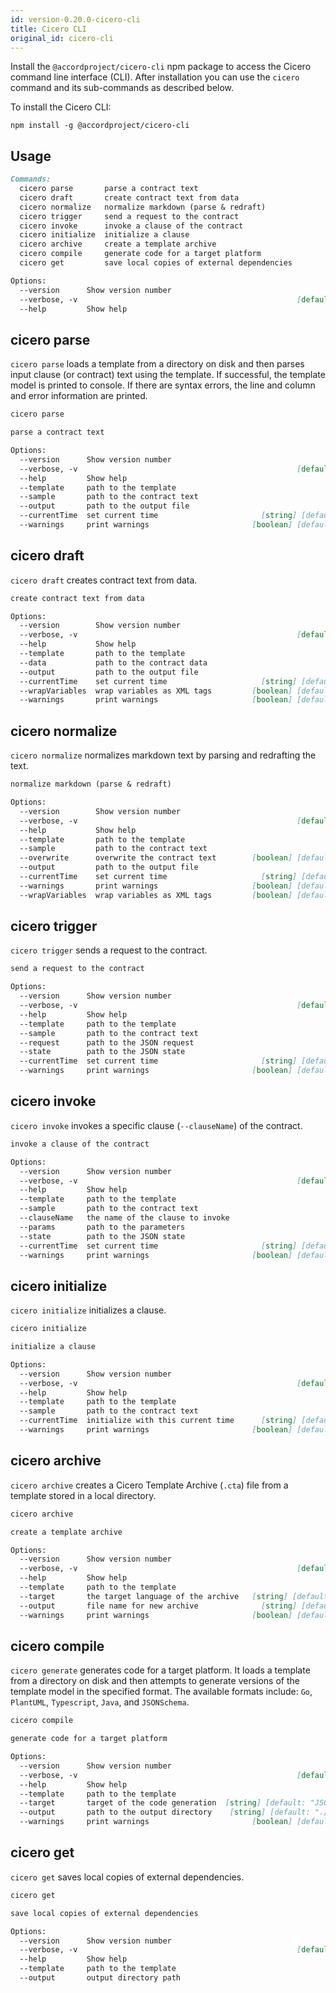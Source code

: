```yaml
---
id: version-0.20.0-cicero-cli
title: Cicero CLI
original_id: cicero-cli
---
```


Install the `@accordproject/cicero-cli` npm package to access the Cicero command line interface (CLI). After installation you can use the `cicero` command and its sub-commands as described below.

To install the Cicero CLI:
```
npm install -g @accordproject/cicero-cli
```

## Usage

```md
Commands:
  cicero parse       parse a contract text
  cicero draft       create contract text from data
  cicero normalize   normalize markdown (parse & redraft)
  cicero trigger     send a request to the contract
  cicero invoke      invoke a clause of the contract
  cicero initialize  initialize a clause
  cicero archive     create a template archive
  cicero compile     generate code for a target platform
  cicero get         save local copies of external dependencies

Options:
  --version      Show version number                                   [boolean]
  --verbose, -v                                                 [default: false]
  --help         Show help                                             [boolean]

```

## cicero parse

`cicero parse` loads a template from a directory on disk and then parses input clause (or contract) text using the template. If successful, the template model is printed to console. If there are syntax errors, the line and column and error information are printed.

```md
cicero parse

parse a contract text

Options:
  --version      Show version number                                   [boolean]
  --verbose, -v                                                 [default: false]
  --help         Show help                                             [boolean]
  --template     path to the template                                   [string]
  --sample       path to the contract text                              [string]
  --output       path to the output file                                [string]
  --currentTime  set current time                       [string] [default: null]
  --warnings     print warnings                       [boolean] [default: false]
```

## cicero draft

`cicero draft` creates contract text from data.

```md
create contract text from data

Options:
  --version        Show version number                                 [boolean]
  --verbose, -v                                                 [default: false]
  --help           Show help                                           [boolean]
  --template       path to the template                                 [string]
  --data           path to the contract data                            [string]
  --output         path to the output file                              [string]
  --currentTime    set current time                     [string] [default: null]
  --wrapVariables  wrap variables as XML tags         [boolean] [default: false]
  --warnings       print warnings                     [boolean] [default: false]
```

## cicero normalize

`cicero normalize` normalizes markdown text by parsing and redrafting the text.

```md
normalize markdown (parse & redraft)

Options:
  --version        Show version number                                 [boolean]
  --verbose, -v                                                 [default: false]
  --help           Show help                                           [boolean]
  --template       path to the template                                 [string]
  --sample         path to the contract text                            [string]
  --overwrite      overwrite the contract text        [boolean] [default: false]
  --output         path to the output file                              [string]
  --currentTime    set current time                     [string] [default: null]
  --warnings       print warnings                     [boolean] [default: false]
  --wrapVariables  wrap variables as XML tags         [boolean] [default: false]
```

## cicero trigger

`cicero trigger` sends a request to the contract.

```md
send a request to the contract

Options:
  --version      Show version number                                   [boolean]
  --verbose, -v                                                 [default: false]
  --help         Show help                                             [boolean]
  --template     path to the template                                   [string]
  --sample       path to the contract text                              [string]
  --request      path to the JSON request                                [array]
  --state        path to the JSON state                                 [string]
  --currentTime  set current time                       [string] [default: null]
  --warnings     print warnings                       [boolean] [default: false]

```

## cicero invoke

`cicero invoke` invokes a specific clause (`--clauseName`) of the contract.

```md
invoke a clause of the contract

Options:
  --version      Show version number                                   [boolean]
  --verbose, -v                                                 [default: false]
  --help         Show help                                             [boolean]
  --template     path to the template                                   [string]
  --sample       path to the contract text                              [string]
  --clauseName   the name of the clause to invoke                       [string]
  --params       path to the parameters                                 [string]
  --state        path to the JSON state                                 [string]
  --currentTime  set current time                       [string] [default: null]
  --warnings     print warnings                       [boolean] [default: false]

```

## cicero initialize

`cicero initialize` initializes a clause.

```md
cicero initialize

initialize a clause

Options:
  --version      Show version number                                   [boolean]
  --verbose, -v                                                 [default: false]
  --help         Show help                                             [boolean]
  --template     path to the template                                   [string]
  --sample       path to the contract text                              [string]
  --currentTime  initialize with this current time      [string] [default: null]
  --warnings     print warnings                       [boolean] [default: false]

```
## cicero archive

`cicero archive` creates a Cicero Template Archive (`.cta`) file from a template stored in a local directory.

```md
cicero archive

create a template archive

Options:
  --version      Show version number                                   [boolean]
  --verbose, -v                                                 [default: false]
  --help         Show help                                             [boolean]
  --template     path to the template                                   [string]
  --target       the target language of the archive   [string] [default: "ergo"]
  --output       file name for new archive              [string] [default: null]
  --warnings     print warnings                       [boolean] [default: false]

```

## cicero compile

`cicero generate` generates code for a target platform. It loads a template from a directory on disk and then attempts to generate versions of the template model in the specified format. The available formats include: `Go`, `PlantUML`, `Typescript`, `Java`, and `JSONSchema`.

```md
cicero compile

generate code for a target platform

Options:
  --version      Show version number                                   [boolean]
  --verbose, -v                                                 [default: false]
  --help         Show help                                             [boolean]
  --template     path to the template                                   [string]
  --target       target of the code generation  [string] [default: "JSONSchema"]
  --output       path to the output directory    [string] [default: "./output/"]
  --warnings     print warnings                       [boolean] [default: false]

```
## cicero get

`cicero get` saves local copies of external dependencies.

```md
cicero get

save local copies of external dependencies

Options:
  --version      Show version number                                   [boolean]
  --verbose, -v                                                 [default: false]
  --help         Show help                                             [boolean]
  --template     path to the template                                   [string]
  --output       output directory path                                  [string]
```

